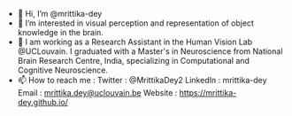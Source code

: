 - 👋 Hi, I’m @mrittika-dey
- 👀 I’m interested in visual perception and representation of object knowledge in the brain. 
- 🌱 I am working as a Research Assistant in the Human Vision Lab @UCLouvain. I graduated with a Master's in Neuroscience from National Brain Research Centre, India, specializing in Computational and Cognitive Neuroscience.
- 📫 How to reach me : Twitter : @MrittikaDey2
                       LinkedIn : mrittika-dey
                       Email : mrittika.dey@uclouvain.be
                       Website : https://mrittika-dey.github.io/

<!---
mrittika-dey/mrittika-dey is a ✨ special ✨ repository because its `README.md` (this file) appears on your GitHub profile.
You can click the Preview link to take a look at your changes.
--->
